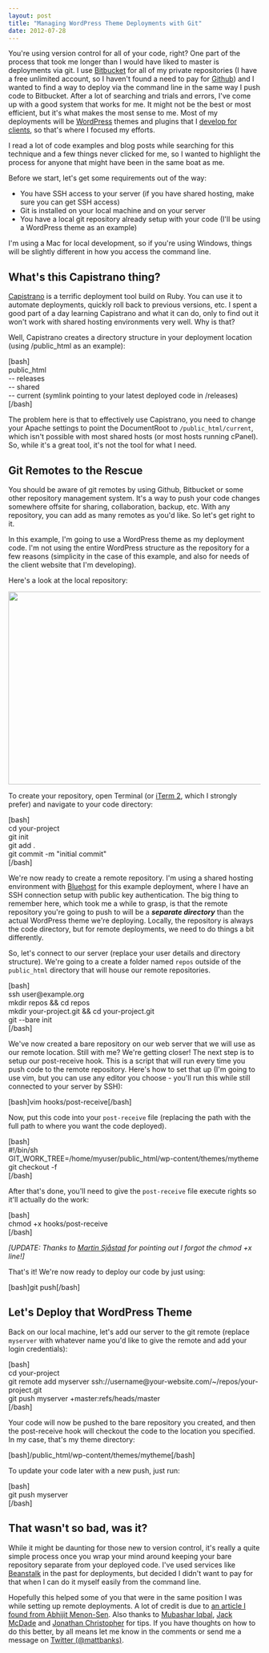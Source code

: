 ```yaml
---
layout: post
title: "Managing WordPress Theme Deployments with Git"
date: 2012-07-28
---
```


<p>You're using version control for all of your code, right? One part of the process that took me longer than I would have liked to master is deployments via git. I use <a href="https://bitbucket.org/">Bitbucket</a> for all of my private repositories (I have a free unlimited account, so I haven't found a need to pay for <a href="https://github.com/">Github</a>) and I wanted to find a way to deploy via the command line in the same way I push code to Bitbucket. After a lot of searching and trials and errors, I've come up with a good system that works for me. It might not be the best or most efficient, but it's what makes the most sense to me. Most of my deployments will be <a href="http://wordpress.org">WordPress</a> themes and plugins that I <a href="http://www.kernelcreativemedia.com">develop for clients</a>, so that's where I focused my efforts.</p>
<p>I read a lot of code examples and blog posts while searching for this technique and a few things never clicked for me, so I wanted to highlight the process for anyone that might have been in the same boat as me.</p>
<p><!--more--></p>
<p>Before we start, let's get some requirements out of the way:</p>
<ul>
<li>You have SSH access to your server (if you have shared hosting, make sure you can get SSH access)</li>
<li>Git is installed on your local machine and on your server</li>
<li>You have a local git repository already setup with your code (I'll be using a WordPress theme as an example)</li>
</ul>
<p>I'm using a Mac for local development, so if you're using Windows, things will be slightly different in how you access the command line.</p>
<h2>What's this Capistrano thing?</h2>
<p><a href="https://github.com/capistrano/capistrano">Capistrano</a> is a terrific deployment tool build on Ruby. You can use it to automate deployments, quickly roll back to previous versions, etc. I spent a good part of a day learning Capistrano and what it can do, only to find out it won't work with shared hosting environments very well. Why is that?</p>
<p>Well, Capistrano creates a directory structure in your deployment location (using /public_html as an example):</p>
<p>[bash]<br />
public_html<br />
-- releases<br />
-- shared<br />
-- current (symlink pointing to your latest deployed code in /releases)<br />
[/bash]</p>
<p>The problem here is that to effectively use Capistrano, you need to change your Apache settings to point the DocumentRoot to <code>/public_html/current</code>, which isn't possible with most shared hosts (or most hosts running cPanel). So, while it's a great tool, it's not the tool for what I need.</p>
<h2>Git Remotes to the Rescue</h2>
<p>You should be aware of git remotes by using Github, Bitbucket or some other repository management system. It's a way to push your code changes somewhere offsite for sharing, collaboration, backup, etc. With any repository, you can add as many remotes as you'd like. So let's get right to it.</p>
<p>In this example, I'm going to use a WordPress theme as my deployment code. I'm not using the entire WordPress structure as the repository for a few reasons (simplicity in the case of this example, and also for needs of the client website that I'm developing).</p>
<p>Here's a look at the local repository:</p>
<p><a href="http://mattbanks.me/wp-content/uploads/2012/07/kernelmedia-git-repo.jpg"><img class="size-medium wp-image-2030" title="kernelmedia git repo" alt="" src="{{ site.baseurl }}/assets/kernelmedia-git-repo-565x385.jpg" width="565" height="385" /></a></p>
<p>To create your repository, open Terminal (or <a href="https://github.com/capistrano/capistrano">iTerm 2</a>, which I strongly prefer) and navigate to your code directory:</p>
<p>[bash]<br />
cd your-project<br />
git init<br />
git add .<br />
git commit -m &quot;initial commit&quot;<br />
[/bash]</p>
<p>We're now ready to create a remote repository. I'm using a shared hosting environment with <a href="http://www.bluehost.com/track/mattbanks">Bluehost</a> for this example deployment, where I have an SSH connection setup with public key authentication. The big thing to remember here, which took me a while to grasp, is that the remote repository you're going to push to will be a <em><strong>separate directory</strong></em> than the actual WordPress theme we're deploying. Locally, the repository is always the code directory, but for remote deployments, we need to do things a bit differently.</p>
<p>So, let's connect to our server (replace your user details and directory structure). We're going to a create a folder named <code>repos</code> outside of the <code>public_html</code> directory that will house our remote repositories.</p>
<p>[bash]<br />
ssh user@example.org<br />
mkdir repos &amp;&amp; cd repos<br />
mkdir your-project.git &amp;&amp; cd your-project.git<br />
git --bare init<br />
[/bash]</p>
<p>We've now created a bare repository on our web server that we will use as our remote location. Still with me? We're getting closer! The next step is to setup our post-receive hook. This is a script that will run every time you push code to the remote repository. Here's how to set that up (I'm going to use vim, but you can use any editor you choose - you'll run this while still connected to your server by SSH):</p>
<p>[bash]vim hooks/post-receive[/bash]</p>
<p>Now, put this code into your <code>post-receive</code> file (replacing the path with the full path to where you want the code deployed).</p>
<p>[bash]<br />
#!/bin/sh<br />
GIT_WORK_TREE=/home/myuser/public_html/wp-content/themes/mytheme git checkout -f<br />
[/bash]</p>
<p>After that's done, you'll need to give the <code>post-receive</code> file execute rights so it'll actually do the work:</p>
<p>[bash]<br />
chmod +x hooks/post-receive<br />
[/bash]</p>
<p><em>[UPDATE: Thanks to <a href="http://www.martinsjastad.com/" rel="external nofollow">Martin Sjåstad</a> for pointing out I forgot the chmod +x line!]</em></p>
<p>That's it! We're now ready to deploy our code by just using:</p>
<p>[bash]git push[/bash]</p>
<h2>Let's Deploy that WordPress Theme</h2>
<p>Back on our local machine, let's add our server to the git remote (replace <code>myserver</code> with whatever name you'd like to give the remote and add your login credentials):</p>
<p>[bash]<br />
cd your-project<br />
git remote add myserver ssh://username@your-website.com/~/repos/your-project.git<br />
git push myserver +master:refs/heads/master<br />
[/bash]</p>
<p>Your code will now be pushed to the bare repository you created, and then the post-receive hook will checkout the code to the location you specified. In my case, that's my theme directory:</p>
<p>[bash]/public_html/wp-content/themes/mytheme[/bash]</p>
<p>To update your code later with a new push, just run:</p>
<p>[bash]<br />
git push myserver<br />
[/bash]</p>
<h2>That wasn't so bad, was it?</h2>
<p>While it might be daunting for those new to version control, it's really a quite simple process once you wrap your mind around keeping your bare repository separate from your deployed code. I've used services like <a href="http://beanstalkapp.com/">Beanstalk</a> in the past for deployments, but decided I didn't want to pay for that when I can do it myself easily from the command line.</p>
<p>Hopefully this helped some of you that were in the same position I was while setting up remote deployments. A lot of credit is due to <a href="http://toroid.org/ams/git-website-howto">an article I found from Abhijit Menon-Sen</a>. Also thanks to <a href="http://www.twitter.com/mubashariqbal">Mubashar Iqbal</a>, <a href="https://twitter.com/jackmcdade">Jack McDade</a> and <a href="https://twitter.com/jchristopher">Jonathan Christopher</a> for tips. If you have thoughts on how to do this better, by all means let me know in the comments or send me a message on <a href="https://twitter.com/mattbanks">Twitter (@mattbanks)</a>.</p>
